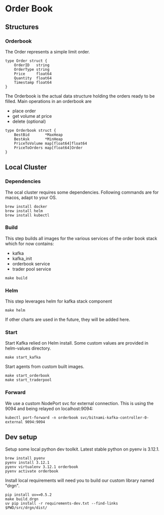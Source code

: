 # Order Book

## Structures
### Orderbook

The Order represents a simple limit order.
```
type Order struct {
	OrderID   string
	OrderType string
	Price     float64
	Quantity  float64
	Timestamp float64
}
```

The Orderbook is the actual data structure holding the orders ready to be filled. Main operations in an orderbook are
- place order
- get volume at price
- delete (optional)

```
type Orderbook struct {
	BestBid       *MaxHeap
	BestAsk       *MinHeap
	PriceToVolume map[float64]float64
	PriceToOrders map[float64]Order
}
```

## Local Cluster

### Dependencies

The ocal cluster requires some dependencies. Following commands are for macos, adapt to your OS.
```
brew install docker
brew install helm
brew install kubectl
```

### Build

This step builds all images for the various services of the order book stack which for now contains:
- kafka
- kafka_init
- orderbook service
- trader pool service

```
make build
```

### Helm

This step leverages helm for kafka stack component
```
make helm
```
If other charts are used in the future, they will be added here.

### Start

Start Kafka relied on Helm install. Some custom values are provided in helm-values directory.
```
make start_kafka
```

Start agents from custom built images.
```
make start_orderbook
make start_traderpool
```

### Forward
We use a custom NodePort svc for external connection. This is using the 9094 and being relayed on localhost:9094:
```
kubectl port-forward -n orderbook svc/bitnami-kafka-controller-0-external 9094:9094
```

## Dev setup

Setup some local python dev toolkit. Latest stable python on pyenv is 3.12.1.
```
brew install pyenv
pyenv install 3.12.1
pyenv virtualenv 3.12.1 orderbook
pyenv activate orderbook
```

Install local requirements will need you to build our custom library named "drgn".
```
pip install uv==0.5.2
make build_drgn
uv pip install -r requirements-dev.txt --find-links $PWD/src/drgn/dist/
```